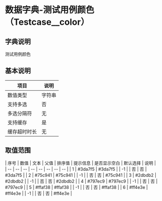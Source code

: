 # 数据字典-测试用例颜色（Testcase__color）
## 字典说明
测试用例颜色

## 基本说明
| 项目 | 说明 |
| -- | -- |
| 数值类型 | 字符串 |
| 支持多选 | 否 |
| 多选分隔符 | 无 |
| 支持缓存 | 是 |
| 缓存超时时长 | 无 |

## 取值范围
| 序号 | 数值 | 文本 | 父值 | 排序值 | 提示信息 | 是否显示空白 | 默认选择 | 说明 |
| -- | -- | -- | -- | -- | -- | -- | -- |
| 1 | #3da7f5 | #3da7f5 |  | -1 |  | 否 | 否 | #3da7f5 |
| 2 | #75c941 | #75c941 |  | -1 |  | 否 | 否 | #75c941 |
| 3 | #2dbdb2 | #2dbdb2 |  | -1 |  | 否 | 否 | #2dbdb2 |
| 4 | #797ec9 | #797ec9 |  | -1 |  | 否 | 否 | #797ec9 |
| 5 | #ffaf38 | #ffaf38 |  | -1 |  | 否 | 否 | #ffaf38 |
| 6 | #ff4e3e | #ff4e3e |  | -1 |  | 否 | 否 | #ff4e3e |

